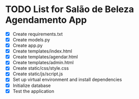 # TODO List for Salão de Beleza Agendamento App

- [x] Create requirements.txt
- [x] Create models.py
- [x] Create app.py
- [x] Create templates/index.html
- [x] Create templates/agendar.html
- [x] Create templates/admin.html
- [x] Create static/css/style.css
- [x] Create static/js/script.js
- [x] Set up virtual environment and install dependencies
- [x] Initialize database
- [x] Test the application
